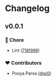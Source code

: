 # Changelog

## v0.0.1

### 🏡 Chore

- Lint ([718f999](https://github.com/h3js/rendu/commit/718f999))

### ❤️ Contributors

- Pooya Parsa ([@pi0](https://github.com/pi0))
